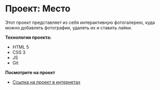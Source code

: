 # Проект: Место

Этот проект представляет из себя интерактивную фотогалерею, куда можно добавлять фотографии, удалять их и ставить лайки.

**Технологии проекта:**
* HTML 5
* CSS 3
* JS
* Git

**Посмотрите на проект**

* [Ссылка на проект в интернетах](https://andrey-nurullin.github.io/mesto/)
